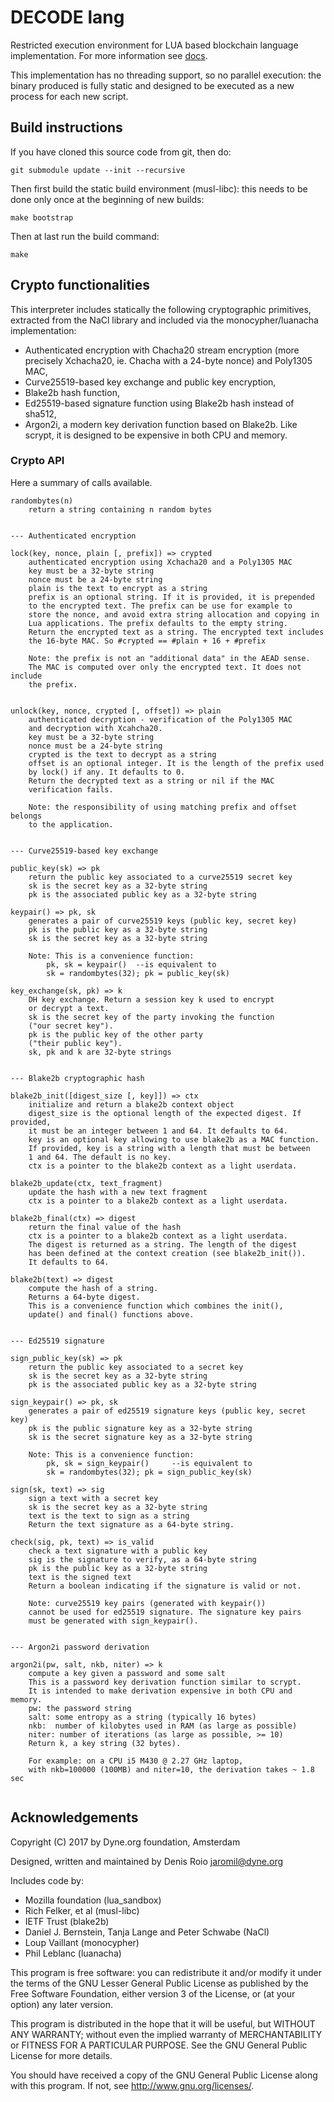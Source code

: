# DECODE lang

Restricted execution environment for LUA based blockchain language
implementation. For more information see [docs](docs).

This implementation has no threading support, so no parallel
execution: the binary produced is fully static and designed to be
executed as a new process for each new script.

## Build instructions

If you have cloned this source code from git, then do:
```
git submodule update --init --recursive
```

Then first build the static build environment (musl-libc): this needs to be done only once at the beginning of new builds:

```
make bootstrap
```

Then at last run the build command:
```
make
```

## Crypto functionalities

This interpreter includes statically the following cryptographic
primitives, extracted from the NaCl library and included via the
monocypher/luanacha implementation:

- Authenticated encryption with Chacha20 stream encryption (more precisely Xchacha20, ie. Chacha with a 24-byte nonce) and Poly1305 MAC, 
- Curve25519-based key exchange and public key encryption,
- Blake2b hash function,
- Ed25519-based signature function using Blake2b hash instead of sha512,
- Argon2i, a modern key derivation function based on Blake2b. Like scrypt, it is designed to be expensive in both CPU and memory.

### Crypto API

Here a summary of calls available.


```
randombytes(n)
	return a string containing n random bytes


--- Authenticated encryption

lock(key, nonce, plain [, prefix]) => crypted
	authenticated encryption using Xchacha20 and a Poly1305 MAC
	key must be a 32-byte string
	nonce must be a 24-byte string
	plain is the text to encrypt as a string
	prefix is an optional string. If it is provided, it is prepended 
	to the encrypted text. The prefix can be use for example to 
	store the nonce, and avoid extra string allocation and copying in 
	Lua applications. The prefix defaults to the empty string.
	Return the encrypted text as a string. The encrypted text includes 
	the 16-byte MAC. So #crypted == #plain + 16 + #prefix
	
	Note: the prefix is not an "additional data" in the AEAD sense.
	The MAC is computed over only the encrypted text. It does not include 
	the prefix.


unlock(key, nonce, crypted [, offset]) => plain
	authenticated decryption - verification of the Poly1305 MAC
	and decryption with Xcahcha20.
	key must be a 32-byte string
	nonce must be a 24-byte string
	crypted is the text to decrypt as a string
	offset is an optional integer. It is the length of the prefix used 
	by lock() if any. It defaults to 0.
	Return the decrypted text as a string or nil if the MAC 
	verification fails.
	
	Note: the responsibility of using matching prefix and offset belongs 
	to the application.
	

--- Curve25519-based key exchange

public_key(sk) => pk
	return the public key associated to a curve25519 secret key
	sk is the secret key as a 32-byte string
	pk is the associated public key as a 32-byte string

keypair() => pk, sk
	generates a pair of curve25519 keys (public key, secret key)
	pk is the public key as a 32-byte string
	sk is the secret key as a 32-byte string
	
	Note: This is a convenience function:
		pk, sk = keypair()  --is equivalent to
		sk = randombytes(32); pk = public_key(sk)

key_exchange(sk, pk) => k
	DH key exchange. Return a session key k used to encrypt 
	or decrypt a text.
	sk is the secret key of the party invoking the function 
	("our secret key"). 
	pk is the public key of the other party 
	("their public key").
	sk, pk and k are 32-byte strings


--- Blake2b cryptographic hash

blake2b_init([digest_size [, key]]) => ctx
	initialize and return a blake2b context object
	digest_size is the optional length of the expected digest. If provided,
	it must be an integer between 1 and 64. It defaults to 64.
	key is an optional key allowing to use blake2b as a MAC function.
	If provided, key is a string with a length that must be between 
	1 and 64. The default is no key.
	ctx is a pointer to the blake2b context as a light userdata.

blake2b_update(ctx, text_fragment)
	update the hash with a new text fragment
	ctx is a pointer to a blake2b context as a light userdata.

blake2b_final(ctx) => digest
	return the final value of the hash
	ctx is a pointer to a blake2b context as a light userdata.
	The digest is returned as a string. The length of the digest
	has been defined at the context creation (see blake2b_init()).
	It defaults to 64.

blake2b(text) => digest
	compute the hash of a string. 
	Returns a 64-byte digest.
	This is a convenience function which combines the init(), 
	update() and final() functions above.


--- Ed25519 signature

sign_public_key(sk) => pk
	return the public key associated to a secret key
	sk is the secret key as a 32-byte string
	pk is the associated public key as a 32-byte string

sign_keypair() => pk, sk
	generates a pair of ed25519 signature keys (public key, secret key)
	pk is the public signature key as a 32-byte string
	sk is the secret signature key as a 32-byte string

	Note: This is a convenience function:
		pk, sk = sign_keypair()  	--is equivalent to
		sk = randombytes(32); pk = sign_public_key(sk)

sign(sk, text) => sig
	sign a text with a secret key
	sk is the secret key as a 32-byte string
	text is the text to sign as a string
	Return the text signature as a 64-byte string.

check(sig, pk, text) => is_valid
	check a text signature with a public key
	sig is the signature to verify, as a 64-byte string
	pk is the public key as a 32-byte string
	text is the signed text
	Return a boolean indicating if the signature is valid or not.
	
	Note: curve25519 key pairs (generated with keypair())
	cannot be used for ed25519 signature. The signature key pairs 
	must be generated with sign_keypair().


--- Argon2i password derivation 

argon2i(pw, salt, nkb, niter) => k
	compute a key given a password and some salt
	This is a password key derivation function similar to scrypt.
	It is intended to make derivation expensive in both CPU and memory.
	pw: the password string
	salt: some entropy as a string (typically 16 bytes)
	nkb:  number of kilobytes used in RAM (as large as possible)
	niter: number of iterations (as large as possible, >= 10)
	Return k, a key string (32 bytes).

	For example: on a CPU i5 M430 @ 2.27 GHz laptop,
	with nkb=100000 (100MB) and niter=10, the derivation takes ~ 1.8 sec
	
```



## Acknowledgements

Copyright (C) 2017 by Dyne.org foundation, Amsterdam

Designed, written and maintained by Denis Roio <jaromil@dyne.org>

Includes code by:

- Mozilla foundation (lua_sandbox)
- Rich Felker, et al (musl-libc)
- IETF Trust (blake2b)
- Daniel J. Bernstein, Tanja Lange and Peter Schwabe (NaCl)
- Loup Vaillant (monocypher)
- Phil Leblanc (luanacha)

This program is free software: you can redistribute it and/or modify
it under the terms of the GNU Lesser General Public License as
published by the Free Software Foundation, either version 3 of the
License, or (at your option) any later version.

This program is distributed in the hope that it will be useful, but
WITHOUT ANY WARRANTY; without even the implied warranty of
MERCHANTABILITY or FITNESS FOR A PARTICULAR PURPOSE.  See the GNU
General Public License for more details.

You should have received a copy of the GNU General Public License
along with this program.  If not, see <http://www.gnu.org/licenses/>.
